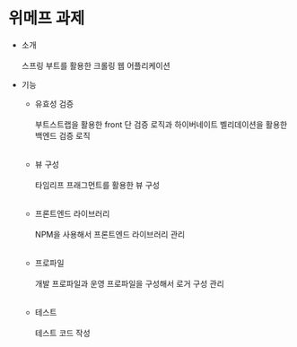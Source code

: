 # 위메프 과제

* 소개 <br/><br/>
스프링 부트를 활용한 크롤링 웹 어플리케이션

* 기능
    * 유효성 검증 <br/><br/>
부트스트랩을 활용한 front 단 검증 로직과 하이버네이트 벨리데이션을 활용한 백엔드 검증 로직 <br/><br/>

    * 뷰 구성 <br/><br/>
타임리프 프래그먼트를 활용한 뷰 구성 <br/><br/>

    * 프론트엔드 라이브러리 <br/><br/>
NPM을 사용해서 프론트엔드 라이브러리 관리 <br/><br/>

    * 프로파일 <br/><br/>
개발 프로파일과 운영 프로파일을 구성해서 로거 구성 관리 <br/><br/>

    * 테스트 <br/><br/>
테스트 코드 작성 <br/><br/>
